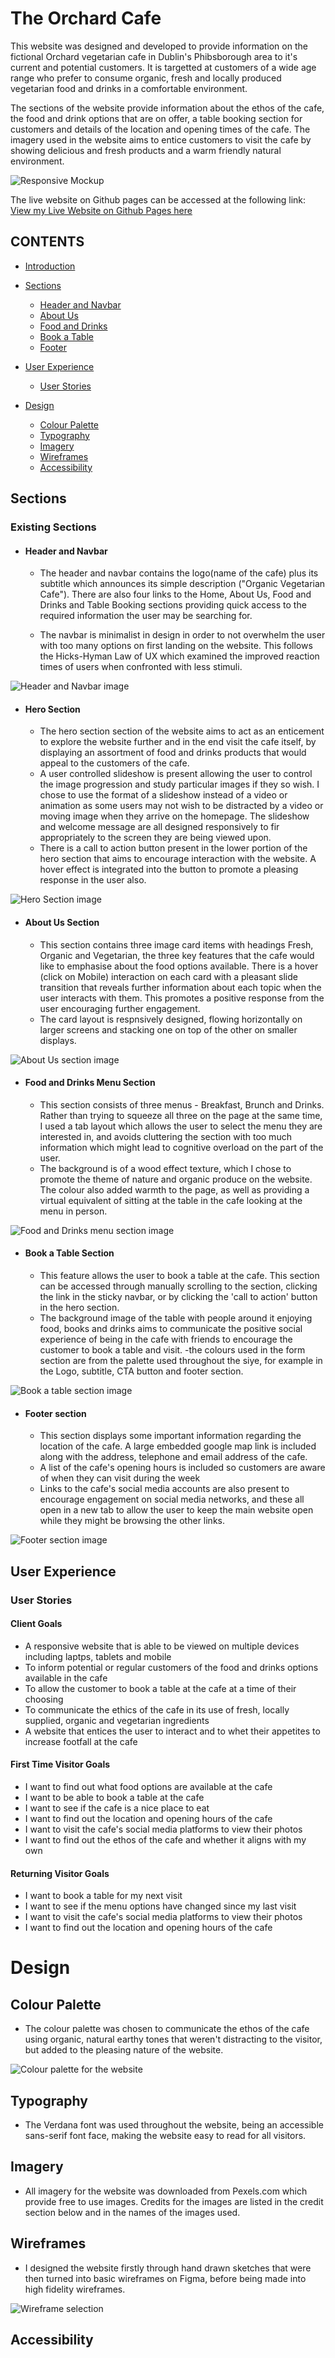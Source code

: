 # The Orchard Cafe
This website was designed and developed to provide information on the fictional Orchard vegetarian cafe in Dublin's Phibsborough area to it's current and potential customers. It is targetted at customers of a wide age range who prefer to consume organic, fresh and locally produced vegetarian food and drinks in a comfortable environment.

The sections of the website provide information about the ethos of the cafe, the food and drink options that are on offer, a table booking section for customers and details of the location and opening times of the cafe. The imagery used in the website aims to entice customers to visit the cafe by showing delicious and fresh products and a warm friendly natural environment.

![Responsive Mockup](./assets/images/Readme-images/AmIresponsive-screenshot-1.jpg)

The live website on Github pages can be accessed at the following link: [View my Live Website on Github Pages here](https://christo107.github.io/CI-PP-01/)

## CONTENTS

* [Introduction](#the-orchard-cafe)

* [Sections](#sections)
    *  [Header and Navbar](#header-and-navbar)
    *  [About Us](#about-us-section)
    *  [Food and Drinks](#food-and-drinks-menu-section)
    *  [Book a Table](#book-a-table-section)
    *  [Footer](#footer-section)
* [User Experience](#user-experience)
    *  [User Stories](#user-stories)
* [Design](#design)
    *  [Colour Palette](#colour-palette)
    *  [Typography](#typography)
    *  [Imagery](#imagery)
    *  [Wireframes](#wireframes)
    *  [Accessibility](#accessibility)

## Sections

### Existing Sections
- #### **Header and Navbar**
    - The header and navbar contains the logo(name of the cafe) plus its subtitle which announces its simple description ("Organic Vegetarian Cafe"). There are also four links to the Home, About Us, Food and Drinks and Table Booking sections providing quick access to the required information the user may be searching for. 

    - The navbar is minimalist in design in order to not overwhelm the user with too many options on first landing on the website. This follows the Hicks-Hyman Law of UX which examined the improved reaction times of users when confronted with less stimuli.

![Header and Navbar image](./assets/images/Readme-images/Navbar.jpg)

- #### **Hero Section**
    - The hero section section of the website aims to act as an enticement to explore the website further and in the end visit the cafe itself, by displaying an assortment of food and drinks products that would appeal to the customers of the cafe.
    - A user controlled slideshow is present allowing the user to control the image progression and study particular images if they so wish. I chose to use the format of a slideshow instead of a video or animation as some users may not wish to be distracted by a video or moving image when they arrive on the homepage. The slideshow and welcome message are all designed responsively to fir appropriately to the screen they are being viewed upon.
    - There is a call to action button present in the lower portion of the hero section that aims to encourage interaction with the website. A hover effect is integrated into the button to promote a pleasing response in the user also.

![Hero Section image](./assets/images/Readme-images/Hero-section.jpg)

- #### **About Us Section**
    - This section contains three image card items with headings Fresh, Organic and Vegetarian, the three key features that the cafe would like to emphasise about the food options available. There is a hover (click on Mobile) interaction on each card with a pleasant slide transition that reveals further information about each topic when the user interacts with them. This promotes a positive response from the user encouraging further engagement.
    - The card layout is respnsively designed, flowing horizontally on larger screens and stacking one on top of the other on smaller displays.

![About Us section image](./assets/images/Readme-images/About-Us.jpg)

- #### **Food and Drinks Menu Section**
    - This section consists of three menus - Breakfast, Brunch and Drinks. Rather than trying to squeeze all three on the page at the same time, I used a tab layout which allows the user to select the menu they are interested in, and avoids cluttering the section with too much information which might lead to cognitive overload on the part of the user.
    - The background is of a wood effect texture, which I chose to promote the theme of nature and organic produce on the website. The colour also added warmth to the page, as well as providing a virtual equivalent of sitting at the table in the cafe looking at the menu in person.

![Food and Drinks menu section image](./assets/images/Readme-images/Food-and-drinks-section.jpg)

- #### **Book a Table Section**
    - This feature allows the user to book a table at the cafe. This section can be accessed through manually scrolling to the section, clicking the link in the sticky navbar, or by clicking the 'call to action' button in the hero section.
    - The background image of the table with people around it enjoying food, books and drinks aims to communicate the positive social experience of being in the cafe with friends to encourage the customer to book a table and visit.
    -the colours used in the form section are from the palette used throughout the siye, for example in the Logo, subtitle, CTA button and footer section.

![Book a table section image](./assets/images/Readme-images/Book-a-table-section.jpg)

- #### **Footer section**
    - This section displays some important information regarding the location of the cafe. A large embedded google map link is included along with the address, telephone and email address of the cafe.
    - A list of the cafe's opening hours is included so customers are aware of when they can visit during the week
    - Links to the cafe's social media accounts are also present to encourage engagement on social media networks, and these all open in a new tab to allow the user to keep the main website open while they might be browsing the other links.

![Footer section image](./assets/images/Readme-images/Footer-section.jpg)

## User Experience

### User Stories

#### Client Goals
- A responsive website that is able to be viewed on multiple devices including laptps, tablets and mobile
- To inform potential or regular customers of the food and drinks options available in the cafe
- To allow the customer to book a table at the cafe at a time of their choosing
- To communicate the ethics of the cafe in its use of fresh, locally supplied, organic and vegetarian ingredients
- A website that entices the user to interact and to whet their appetites to increase footfall at the cafe

#### First Time Visitor Goals
- I want to find out what food options are available at the cafe
- I want to be able to book a table at the cafe 
- I want to see if the cafe is a nice place to eat
- I want to find out the location and opening hours of the cafe
- I want to visit the cafe's social media platforms to view their photos
- I want to find out the ethos of the cafe and whether it aligns with my own

#### Returning Visitor Goals
- I want to book a table for my next visit
- I want to see if the menu options have changed since my last visit
- I want to visit the cafe's social media platforms to view their photos
- I want to find out the location and opening hours of the cafe

# Design

## Colour Palette
- The colour palette was chosen to communicate the ethos of the cafe using organic, natural earthy tones that weren't distracting to the visitor, but added to the pleasing nature of the website.

![Colour palette for the website](./assets/images/Readme-images/Colour-Palette.jpg)


## Typography
- The Verdana font was used throughout the website, being an accessible sans-serif font face, making the website easy to read for all visitors.


## Imagery
- All imagery for the website was downloaded from Pexels.com which provide free to use images. Credits for the images are listed in the credit section below and in the names of the images used.



## Wireframes
- I designed the website firstly through hand drawn sketches that were then turned into basic wireframes on Figma, before being made into high fidelity wireframes.

![Wireframe selection](./assets/images/Readme-images/Wireframes-selection.jpg)


## Accessibility

